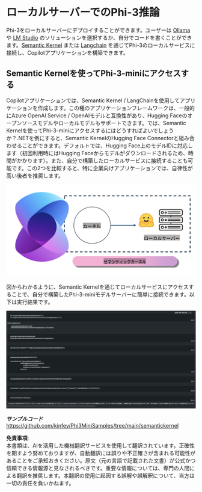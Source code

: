 # **ローカルサーバーでのPhi-3推論**

Phi-3をローカルサーバーにデプロイすることができます。ユーザーは [Ollama](https://ollama.com) や [LM Studio](https://llamaedge.com) のソリューションを選択するか、自分でコードを書くことができます。[Semantic Kernel](https://github.com/microsoft/semantic-kernel?WT.mc_id=aiml-138114-kinfeylo) または [Langchain](https://www.langchain.com/) を通じてPhi-3のローカルサービスに接続し、Copilotアプリケーションを構築できます。

## **Semantic Kernelを使ってPhi-3-miniにアクセスする**

Copilotアプリケーションでは、Semantic Kernel / LangChainを使用してアプリケーションを作成します。この種のアプリケーションフレームワークは、一般的にAzure OpenAI Service / OpenAIモデルと互換性があり、Hugging Faceのオープンソースモデルやローカルモデルもサポートできます。では、Semantic Kernelを使ってPhi-3-miniにアクセスするにはどうすればよいでしょうか？.NETを例にすると、Semantic KernelのHugging Face Connectorと組み合わせることができます。デフォルトでは、Hugging Face上のモデルIDに対応します（初回利用時にはHugging Faceからモデルがダウンロードされるため、時間がかかります）。また、自分で構築したローカルサービスに接続することも可能です。この2つを比較すると、特に企業向けアプリケーションでは、自律性が高い後者を推奨します。

![sk](../../../../../translated_images/sk.c244b32f4811c6f0938b9e95b0b2f4b28105bff6495bdc3b24cd42b3e3e89bb9.ja.png)

図からわかるように、Semantic Kernelを通じてローカルサービスにアクセスすることで、自分で構築したPhi-3-miniモデルサーバーに簡単に接続できます。以下は実行結果です。

![skrun](../../../../../translated_images/skrun.fb7a635a22ae8b7919d6e15c0eb27262526ed69728c5a1d2773a97d4562657c7.ja.png)

***サンプルコード*** https://github.com/kinfey/Phi3MiniSamples/tree/main/semantickernel

**免責事項**:  
本書類は、AIを活用した機械翻訳サービスを使用して翻訳されています。正確性を期すよう努めておりますが、自動翻訳には誤りや不正確さが含まれる可能性があることをご承知おきください。原文（元の言語で記載された文書）が公式かつ信頼できる情報源と見なされるべきです。重要な情報については、専門の人間による翻訳を推奨します。本翻訳の使用に起因する誤解や誤解釈について、当方は一切の責任を負いかねます。